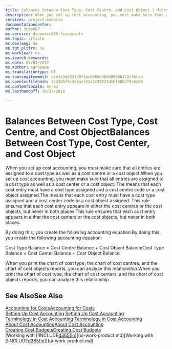 ```yaml
---
title: Balances Between Cost Type, Cost Centre, and Cost Object | Microsoft Docs
description: When you set up cost accounting, you must make sure that all entries are assigned to a cost type as well as a cost centre or a cost object. The means that each cost entry must have a cost type assigned and a cost centre code or a cost object assigned. This rule ensures that each cost entry appears in either the cost centres or the cost objects, but never in both places.
services: project-madeira
documentationcenter: 
author: SorenGP
ms.service: dynamics365-financials
ms.topic: article
ms.devlang: na
ms.tgt_pltfrm: na
ms.workload: na
ms.search.keywords: 
ms.date: 07/01/2017
ms.author: sgroespe
ms.translationtype: HT
ms.sourcegitcommit: cce3a3a8331d8f1ac6665d9b9a9908b172cfecaa
ms.openlocfilehash: 3c33d5f5cdc4ac131d7c85221d16f60b2f9c6c00
ms.contentlocale: en-au
ms.lasthandoff: 10/27/2018

---
```

# <a name="balances-between-cost-type-cost-center-and-cost-object"></a><span data-ttu-id="15935-105">Balances Between Cost Type, Cost Centre, and Cost Object</span><span class="sxs-lookup"><span data-stu-id="15935-105">Balances Between Cost Type, Cost Center, and Cost Object</span></span>
<span data-ttu-id="15935-106">When you set up cost accounting, you must make sure that all entries are assigned to a cost type as well as a cost centre or a cost object.</span><span class="sxs-lookup"><span data-stu-id="15935-106">When you set up cost accounting, you must make sure that all entries are assigned to a cost type as well as a cost center or a cost object.</span></span> <span data-ttu-id="15935-107">The means that each cost entry must have a cost type assigned and a cost centre code or a cost object assigned.</span><span class="sxs-lookup"><span data-stu-id="15935-107">The means that each cost entry must have a cost type assigned and a cost center code or a cost object assigned.</span></span> <span data-ttu-id="15935-108">This rule ensures that each cost entry appears in either the cost centres or the cost objects, but never in both places.</span><span class="sxs-lookup"><span data-stu-id="15935-108">This rule ensures that each cost entry appears in either the cost centers or the cost objects, but never in both places.</span></span>  

 <span data-ttu-id="15935-109">By doing this, you create the following accounting equation:</span><span class="sxs-lookup"><span data-stu-id="15935-109">By doing this, you create the following accounting equation:</span></span>  

 <span data-ttu-id="15935-110">Cost Type Balance = Cost Centre Balance + Cost Object Balance</span><span class="sxs-lookup"><span data-stu-id="15935-110">Cost Type Balance = Cost Center Balance + Cost Object Balance</span></span>  

 <span data-ttu-id="15935-111">When you print the chart of cost type, the chart of cost centres, and the chart of cost objects reports, you can analyse this relationship.</span><span class="sxs-lookup"><span data-stu-id="15935-111">When you print the chart of cost type, the chart of cost centers, and the chart of cost objects reports, you can analyze this relationship.</span></span>  

## <a name="see-also"></a><span data-ttu-id="15935-112">See Also</span><span class="sxs-lookup"><span data-stu-id="15935-112">See Also</span></span>  
[<span data-ttu-id="15935-113">Accounting for Costs</span><span class="sxs-lookup"><span data-stu-id="15935-113">Accounting for Costs</span></span>](finance-manage-cost-accounting.md)  
 <span data-ttu-id="15935-114">[Setting Up Cost Accounting](finance-set-up-cost-accounting.md) </span><span class="sxs-lookup"><span data-stu-id="15935-114">[Setting Up Cost Accounting](finance-set-up-cost-accounting.md) </span></span>  
 <span data-ttu-id="15935-115">[Terminology in Cost Accounting](finance-terminology-in-cost-accounting.md) </span><span class="sxs-lookup"><span data-stu-id="15935-115">[Terminology in Cost Accounting](finance-terminology-in-cost-accounting.md) </span></span>  
 [<span data-ttu-id="15935-116">About Cost Accounting</span><span class="sxs-lookup"><span data-stu-id="15935-116">About Cost Accounting</span></span>](finance-about-cost-accounting.md)  
 [<span data-ttu-id="15935-117">Creating Cost Budgets</span><span class="sxs-lookup"><span data-stu-id="15935-117">Creating Cost Budgets</span></span>](finance-create-cost-budgets.md)  
 <span data-ttu-id="15935-118">[Working with [!INCLUDE[d365fin](includes/d365fin_md.md)]](ui-work-product.md)</span><span class="sxs-lookup"><span data-stu-id="15935-118">[Working with [!INCLUDE[d365fin](includes/d365fin_md.md)]](ui-work-product.md)</span></span>

